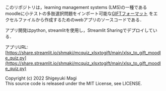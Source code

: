 このリポジトリは，learning management systems (LMS)の一種であるmoodleに小テストの多肢選択問題をインポート可能な[GIFTフォーマット](https://docs.moodle.org/3x/ja/GIFTフォーマット)
をエクセルファイルから作成するためのwebアプリのソースコードである．

アプリ開発はpython, streamlitを使用し，Streamlit Sharingでデプロイしている．

アプリURL:[https://share.streamlit.io/shmaki/mcquiz_xlsxtogift/main/xlsx_to_gift_moodle_quiz.py](https://share.streamlit.io/shmaki/mcquiz_xlsxtogift/main/xlsx_to_gift_moodle_quiz.py)


Copyright (c) 2022 Shigeyuki Magi  
This source code is released under the MIT License, see LICENSE.
